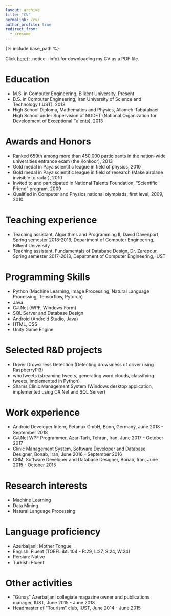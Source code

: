 ```yaml
---
layout: archive
title: "CV"
permalink: /cv/
author_profile: true
redirect_from:
  - /resume
---
```


{% include base_path %}

Click [here](https://PouyaGhahramanian.github.io/files/CV.pdf){: .notice--info} for downloading my CV as a PDF file.

Education
======
* M.S. in Computer Engineering, Bilkent University, Present
* B.S. in Computer Engineering, Iran University of Science and Technology (IUST), 2018
* High School Diploma, Mathematics and Physics, Allameh-Tabatabaei High School under Supervision of NODET (National Organization for Development of Exceptional Talents), 2013

Awards and Honors
======
* Ranked 659th among more than 450,000 participants in the nation-wide universities entrance exam (the Konkoor), 2013
* Gold medal in Paya scientific league in field of physics, 2010
* Gold medal in Paya scientific league in field of research (Make airplane invisible to radar), 2010
* Invited to and participated in National Talents Foundation, “Scientific Friend” program, 2009
* Qualified in Computer and Physics national olympiads, first level, 2009, 2010

Teaching experience
======
* Teaching assistant, Algorithms and Programming II, David Davenport, Spring semester 2018-2019, Department of Computer Engineering, Bilkent University
* Teaching assistant, Fundamentals of Database Design, Dr. Zarepour, Spring semester 2017-2018, Department of Computer Engineering, IUST

Programming Skills
======
* Python (Machine Learning, Image Processing, Natural Language Processing, Tensorflow, Pytorch)
* Java
* C#.Net (WPF, Windows Form)
* SQL Server and Database Design
* Android (Android Studio, Java)
* HTML, CSS
* Unity Game Engine

Selected R&D projects
======
* Driver Drowsiness Detection (Detecting drowsiness of driver using RaspberryPi3)
* whoTweets (streaming tweets, generating word clouds, classifying tweets, implemented in Python)
* Shams Clinic Management System (Windows desktop application, implemented using C#.Net and SQL Server)

Work experience
======
* Android Developer Intern, Petanux GmbH, Bonn, Germany, June 2018 - September 2018
* C#.Net WPF Programmer, Azar-Tarh, Tehran, Iran, June 2017 - October 2017
* Clinic Management System, Software Developer and Database Designer, Bonab, Iran, June 2016 - September 2016
* CRM, Software Developer and Database Designer, Bonab, Iran, June 2015 - October 2015

Research interests
======
* Machine Learning
* Data Mining
* Natural Language Processing

Language proficiency
======
* Azerbaijani: Mother Tongue
* English: Fluent (TOEFL ibt: 104 - R:29, L:27, S:24, W:24)
* Persian: Native
* Turkish: Fluent

Other activities
======
* "Günəş" Azerbaijani collegiate magazine owner and publications manager, IUST, June 2015 - June 2018
* Headmaster of "Tourism" club, IUST, June 2014 - June 2015

<!--
Work experience
======
* Summer 2015: Research Assistant
  * Github University
  * Duties included: Tagging issues
  * Supervisor: Professor Git

* Fall 2015: Research Assistant
  * Github University
  * Duties included: Merging pull requests
  * Supervisor: Professor Hub

Skills
======
* Skill 1
* Skill 2
  * Sub-skill 2.1
  * Sub-skill 2.2
  * Sub-skill 2.3
* Skill 3

Publications
======
  <ul>{% for post in site.publications %}
    {% include archive-single-cv.html %}
  {% endfor %}</ul>

Talks
======
  <ul>{% for post in site.talks %}
    {% include archive-single-talk-cv.html %}
  {% endfor %}</ul>

Teaching
======
  <ul>{% for post in site.teaching %}
    {% include archive-single-cv.html %}
  {% endfor %}</ul>

Service and leadership
======
* Currently signed in to 43 different slack teams
-->
